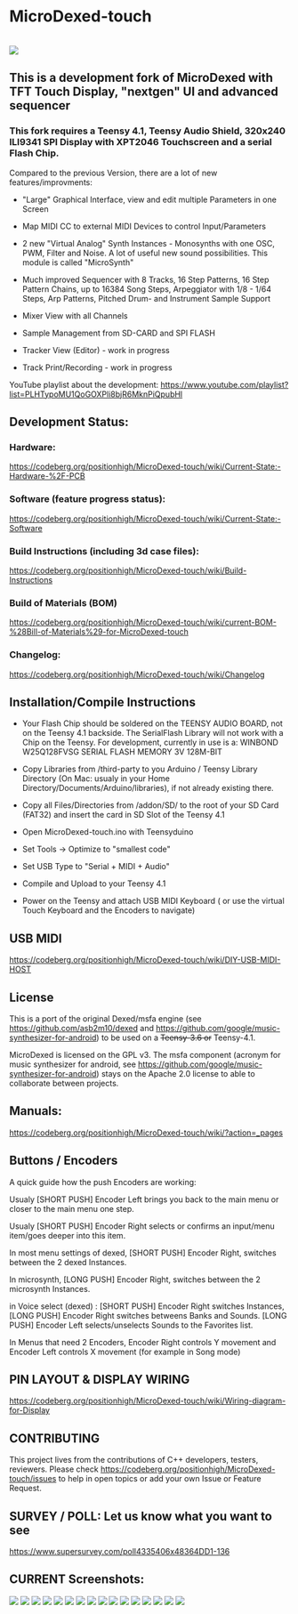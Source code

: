 # MicroDexed-touch
<br>
<img src="https://codeberg.org/positionhigh/MicroDexed-touch/raw/branch/main/doc/Build_InstructionsV2/final1.png" >
<br>

## This is a development fork of MicroDexed with TFT Touch Display, "nextgen" UI and advanced sequencer

### This fork requires a Teensy 4.1,  Teensy Audio Shield, 320x240 ILI9341 SPI Display with XPT2046 Touchscreen and a serial Flash Chip.

Compared to the previous Version, there are a lot of new features/improvments:

* "Large" Graphical Interface, view and edit multiple Parameters in one Screen

* Map MIDI CC to external MIDI Devices to control Input/Parameters

* 2 new "Virtual Analog" Synth Instances -  Monosynths with one OSC, PWM, Filter and Noise. A lot of useful new sound possibilities. This module is called "MicroSynth"

* Much improved Sequencer with 8 Tracks, 16 Step Patterns, 16 Step Pattern Chains, up to 16384 Song Steps, Arpeggiator with 1/8 - 1/64 Steps, Arp Patterns, Pitched Drum- and Instrument Sample Support

* Mixer View with all Channels

* Sample Management from SD-CARD and SPI FLASH

* Tracker View (Editor) - work in progress

* Track Print/Recording - work in progress

YouTube playlist about the development:
https://www.youtube.com/playlist?list=PLHTypoMU1QoGOXPli8bjR6MknPiQpubHl

## Development Status:

### Hardware:
https://codeberg.org/positionhigh/MicroDexed-touch/wiki/Current-State:-Hardware-%2F-PCB

### Software (feature progress status):
https://codeberg.org/positionhigh/MicroDexed-touch/wiki/Current-State:-Software

### Build Instructions (including 3d case files):
https://codeberg.org/positionhigh/MicroDexed-touch/wiki/Build-Instructions

### Build of Materials (BOM)
https://codeberg.org/positionhigh/MicroDexed-touch/wiki/current-BOM-%28Bill-of-Materials%29-for-MicroDexed-touch

### Changelog:
https://codeberg.org/positionhigh/MicroDexed-touch/wiki/Changelog

## Installation/Compile Instructions

* Your Flash Chip should be soldered on the TEENSY AUDIO BOARD, not on the Teensy 4.1 backside. The SerialFlash Library will not work with a Chip on the Teensy. For development, currently in use is a:
WINBOND W25Q128FVSG SERIAL FLASH MEMORY 3V 128M-BIT

* Copy Libraries from /third-party to you Arduino / Teensy Library Directory (On Mac: usualy in your Home Directory/Documents/Arduino/libraries), if not already existing there.

* Copy all Files/Directories from /addon/SD/ to the root of your SD Card (FAT32) and insert the card in SD Slot of the Teensy 4.1

* Open MicroDexed-touch.ino with Teensyduino

* Set Tools -> Optimize to "smallest code"

* Set USB Type to "Serial + MIDI + Audio"

* Compile and Upload to your Teensy 4.1

* Power on the Teensy and attach USB MIDI Keyboard ( or use the virtual Touch Keyboard and the Encoders to navigate)

## USB MIDI
https://codeberg.org/positionhigh/MicroDexed-touch/wiki/DIY-USB-MIDI-HOST

## License

This is a port of the original Dexed/msfa engine (see https://github.com/asb2m10/dexed and https://github.com/google/music-synthesizer-for-android) to be used on a ~~Teensy-3.6 or~~ Teensy-4.1.

MicroDexed is licensed on the GPL v3. The msfa component (acronym for music synthesizer for android, see https://github.com/google/music-synthesizer-for-android) stays on the Apache 2.0 license to able to collaborate between projects.

## Manuals:

https://codeberg.org/positionhigh/MicroDexed-touch/wiki/?action=_pages

## Buttons / Encoders

A quick guide how the push Encoders are working:

Usualy [SHORT PUSH] Encoder Left brings you back to the main menu or closer to the main menu one step.

Usualy [SHORT PUSH] Encoder Right selects or confirms an input/menu item/goes deeper into this item.

In most menu settings of dexed, [SHORT PUSH] Encoder Right, switches between the 2 dexed Instances.

In microsynth, [LONG PUSH] Encoder Right, switches between the 2 microsynth Instances.

in Voice select (dexed) : [SHORT PUSH] Encoder Right switches Instances, [LONG PUSH] Encoder Right switches betweens Banks and Sounds. [LONG PUSH] Encoder Left selects/unselects Sounds to the Favorites list.

In Menus that need 2 Encoders, Encoder Right controls Y movement and Encoder Left controls X movement
(for example in Song mode)

## PIN LAYOUT & DISPLAY WIRING

https://codeberg.org/positionhigh/MicroDexed-touch/wiki/Wiring-diagram-for-Display

## CONTRIBUTING

This project lives from the contributions of C++ developers, testers, reviewers. Please check https://codeberg.org/positionhigh/MicroDexed-touch/issues to help in open topics or add your own Issue or Feature Request.

## SURVEY / POLL: Let us know what you want to see
https://www.supersurvey.com/poll4335406x48364DD1-136

## CURRENT Screenshots:

<img src="https://codeberg.org/positionhigh/MicroDexed-touch/raw/branch/main/addon/microDexedRemoteConsole/Screenshots/microdexed-002771.png" >
<img src="https://codeberg.org/positionhigh/MicroDexed-touch/raw/branch/main/addon/microDexedRemoteConsole/Screenshots/microdexed-002496.png" >
<img src="https://codeberg.org/positionhigh/MicroDexed-touch/raw/branch/main/addon/microDexedRemoteConsole/Screenshots/microdexed-004831.png" >
<img src="https://codeberg.org/positionhigh/MicroDexed-touch/raw/branch/main/addon/microDexedRemoteConsole/Screenshots/microdexed-004427.png" >
<img src="https://codeberg.org/positionhigh/MicroDexed-touch/raw/branch/main/addon/microDexedRemoteConsole/Screenshots/microdexed-003657.png" >
<img src="https://codeberg.org/positionhigh/MicroDexed-touch/raw/branch/main/addon/microDexedRemoteConsole/Screenshots/microdexed-000674.png" >
<img src="https://codeberg.org/positionhigh/MicroDexed-touch/raw/branch/main/addon/microDexedRemoteConsole/Screenshots/microdexed-008906.png" >
<img src="https://codeberg.org/positionhigh/MicroDexed-touch/raw/branch/main/addon/microDexedRemoteConsole/Screenshots/microdexed-008295.png" >
<img src="https://codeberg.org/positionhigh/MicroDexed-touch/raw/branch/main/addon/microDexedRemoteConsole/Screenshots/microdexed-007285.png" >
<img src="https://codeberg.org/positionhigh/MicroDexed-touch/raw/branch/main/addon/microDexedRemoteConsole/Screenshots/microdexed-006607.png" >
<img src="https://codeberg.org/positionhigh/MicroDexed-touch/raw/branch/main/addon/microDexedRemoteConsole/Screenshots/microdexed-006217.png" >
<img src="https://codeberg.org/positionhigh/MicroDexed-touch/raw/branch/main/addon/microDexedRemoteConsole/Screenshots/microdexed-005944.png" >
<img src="https://codeberg.org/positionhigh/MicroDexed-touch/raw/branch/main/addon/microDexedRemoteConsole/Screenshots/microdexed-004923.png" >
<img src="https://codeberg.org/positionhigh/MicroDexed-touch/raw/branch/main/addon/microDexedRemoteConsole/Screenshots/microdexed-004020.png" >
<img src="https://codeberg.org/positionhigh/MicroDexed-touch/raw/branch/main/addon/microDexedRemoteConsole/Screenshots/microdexed-001230.png" >
<img src="https://codeberg.org/positionhigh/MicroDexed-touch/raw/branch/main/addon/microDexedRemoteConsole/Screenshots/microdexed-000759.png" >
